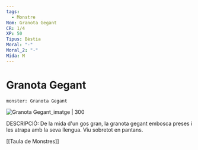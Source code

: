 ```yaml
---
tags:
  - Monstre
Nom: Granota Gegant
CR: 1/4
XP: 50
Tipus: Bèstia
Moral: "-"
Moral_2: "-"
Mida: M
---
```

# Granota Gegant

```statblock
monster: Granota Gegant
```

![Granota Gegant_imatge | 300](https://i.pinimg.com/564x/27/68/e9/2768e9790c474a2399daa4ebad7c8bc1.jpg)

DESCRIPCIÓ: 
De la mida d'un gos gran, la granota gegant embosca preses i les atrapa amb la seva llengua. Viu sobretot en pantans.

[[Taula de Monstres]]